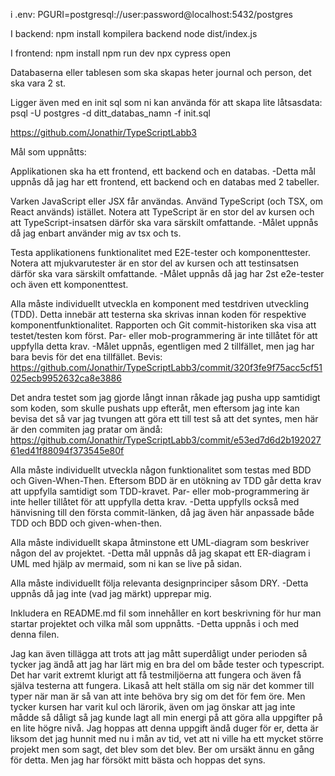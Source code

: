 i .env:
PGURI=postgresql://user:password@localhost:5432/postgres

I backend:
npm install
kompilera backend
node dist/index.js

I frontend:
npm install
npm run dev
npx cypress open

Databaserna eller tablesen som ska skapas heter journal och person, det ska vara 2 st. 

Ligger även med en init sql som ni kan använda för att skapa lite låtsasdata:
psql -U postgres -d ditt_databas_namn -f init.sql

https://github.com/Jonathir/TypeScriptLabb3

Mål som uppnåtts:

Applikationen ska ha ett frontend, ett backend och en databas.
-Detta mål uppnås då jag har ett frontend, ett backend och en databas med 2 tabeller.

Varken JavaScript eller JSX får användas. Använd TypeScript (och TSX, om React används) istället. Notera att TypeScript är en stor del av kursen och att TypeScript-insatsen därför ska vara särskilt omfattande.
-Målet uppnås då jag enbart använder mig av tsx och ts.

Testa applikationens funktionalitet med E2E-tester och komponenttester. Notera att mjukvarutester är en stor del av kursen och att testinsatsen därför ska vara särskilt omfattande.
-Målet uppnås då jag har 2st e2e-tester och även ett komponenttest.

Alla måste individuellt utveckla en komponent med testdriven utveckling (TDD). Detta innebär att testerna ska skrivas innan koden för respektive komponentfunktionalitet. Rapporten och Git commit-historiken ska visa att testet/testen kom först. Par- eller mob-programmering är inte tillåtet för att uppfylla detta krav.
-Målet uppnås, egentligen med 2 tillfället, men jag har bara bevis för det ena tillfället. Bevis: https://github.com/Jonathir/TypeScriptLabb3/commit/320f3fe9f75acc5cf51025ecb9952632ca8e3886

Det andra testet som jag gjorde långt innan råkade jag pusha upp samtidigt som koden, som skulle pushats upp efteråt, men eftersom jag inte kan bevisa det så var jag tvungen att göra ett till test så att det syntes, men här är den commiten jag pratar om ändå: https://github.com/Jonathir/TypeScriptLabb3/commit/e53ed7d6d2b19202761ed41f88094f373545e80f

Alla måste individuellt utveckla någon funktionalitet som testas med BDD och Given-When-Then. Eftersom BDD är en utökning av TDD går detta krav att uppfylla samtidigt som TDD-kravet. Par- eller mob-programmering är inte heller tillåtet för att uppfylla detta krav.
-Detta uppfylls också med hänvisning till den första commit-länken, då jag även här anpassade både TDD och BDD och given-when-then.

Alla måste individuellt skapa åtminstone ett UML-diagram som beskriver någon del av projektet.
-Detta mål uppnås då jag skapat ett ER-diagram i UML med hjälp av mermaid, som ni kan se live på sidan.

Alla måste individuellt följa relevanta designprinciper såsom DRY.
-Detta uppnås då jag inte (vad jag märkt) upprepar mig. 

Inkludera en README.md fil som innehåller en kort beskrivning för hur man startar projektet och vilka mål som uppnåtts. 
-Detta uppnås i och med denna filen. 

Jag kan även tillägga att trots att jag mått superdåligt under perioden så tycker jag ändå att jag har lärt mig en bra del om både tester och typescript. Det har varit extremt klurigt att få testmiljöerna att fungera och även få själva testerna att fungera. Likaså att helt ställa om sig när det kommer till typer när man är så van att inte behöva bry sig om det för fem öre. Men tycker kursen har varit kul och lärorik, även om jag önskar att jag inte mådde så dåligt så jag kunde lagt all min energi på att göra alla uppgifter på en lite högre nivå. Jag hoppas att denna uppgift ändå duger för er, detta är liksom det jag hunnit med nu i mån av tid, vet att ni ville ha ett mycket större projekt men som sagt, det blev som det blev. Ber om ursäkt ännu en gång för detta. Men jag har försökt mitt bästa och hoppas det syns. 
